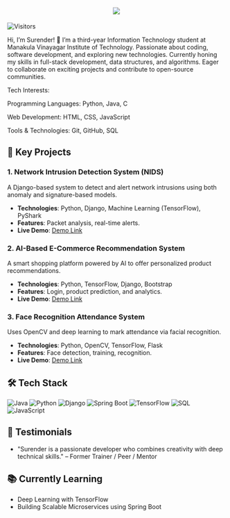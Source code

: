 <h1 align="center">
  <img src="https://readme-typing-svg.demolab.com?font=Fira+Code&weight=600&size=24&pause=1000&color=blue&center=true&vCenter=true&random=false&width=435&lines=Hey+there%2C+I'm+Surender" />
</h1>

![Visitors](https://komarev.com/ghpvc/?username=surenderezhumalai&color=blueviolet)

Hi, I’m Surender! 👋
I’m a third-year Information Technology student at Manakula Vinayagar Institute of Technology.
Passionate about coding, software development, and exploring new technologies.
Currently honing my skills in full-stack development, data structures, and algorithms.
Eager to collaborate on exciting projects and contribute to open-source communities.

Tech Interests:

Programming Languages: Python, Java, C

Web Development: HTML, CSS, JavaScript

Tools & Technologies: Git, GitHub, SQL


## 🌟 Key Projects
### 1. Network Intrusion Detection System (NIDS)
A Django-based system to detect and alert network intrusions using both anomaly and signature-based models.
- **Technologies**: Python, Django, Machine Learning (TensorFlow), PyShark
- **Features**: Packet analysis, real-time alerts.
- **Live Demo**: [Demo Link](https://github.com/YourGitHubUsername/NIDS-Project)

### 2. AI-Based E-Commerce Recommendation System
A smart shopping platform powered by AI to offer personalized product recommendations.
- **Technologies**: Python, TensorFlow, Django, Bootstrap
- **Features**: Login, product prediction, and analytics.
- **Live Demo**: [Demo Link](https://github.com/YourGitHubUsername/ECommerce-AI)

### 3. Face Recognition Attendance System
Uses OpenCV and deep learning to mark attendance via facial recognition.
- **Technologies**: Python, OpenCV, TensorFlow, Flask
- **Features**: Face detection, training, recognition.
- **Live Demo**: [Demo Link](https://github.com/YourGitHubUsername/Face-Attendance)

## 🛠 Tech Stack
![Java](https://img.shields.io/badge/Java-ED8B00?style=for-the-badge&logo=java&logoColor=white)
![Python](https://img.shields.io/badge/Python-3776AB?style=for-the-badge&logo=python&logoColor=white)
![Django](https://img.shields.io/badge/Django-092E20?style=for-the-badge&logo=django&logoColor=white)
![Spring Boot](https://img.shields.io/badge/Spring%20Boot-6DB33F?style=for-the-badge&logo=spring-boot&logoColor=white)
![TensorFlow](https://img.shields.io/badge/TensorFlow-FF6F00?style=for-the-badge&logo=tensorflow&logoColor=white)
![SQL](https://img.shields.io/badge/SQL-4479A1?style=for-the-badge&logo=MySQL&logoColor=white)
![JavaScript](https://img.shields.io/badge/JavaScript-F7DF1E?style=for-the-badge&logo=javascript&logoColor=black)

## 💬 Testimonials
- "Surender is a passionate developer who combines creativity with deep technical skills." – Former Trainer / Peer / Mentor

## 📚 Currently Learning
- Deep Learning with TensorFlow
- Building Scalable Microservices using Spring Boot
